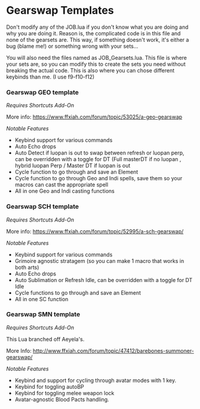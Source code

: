 # Gearswap Templates

Don't modify any of the JOB.lua if you don't know what you are doing and why you are doing it. Reason is, the complicated code is in this file and none of the gearsets are. This way, if something doesn't work, it's either a bug (blame me!) or something wrong with your sets...

You will also need the files named as JOB_Gearsets.lua. This file is where your sets are, so you can modify this to create the sets you need without breaking the actual code. This is also where you can chose different keybinds than me. (I use f9-f10-f12)

### Gearswap GEO template
*Requires Shortcuts Add-On*

More info: https://www.ffxiah.com/forum/topic/53025/a-geo-gearswap

*Notable Features*

* Keybind support for various commands
* Auto Echo drops
* Auto Detect if luopan is out to swap between refresh or luopan perp, can be overridden with a toggle for DT (Full masterDT if no luopan , hybrid luopan Perp / Master DT if luopan is out
* Cycle function to go through and save an Element
* Cycle function to go through Geo and Indi spells, save them so your macros can cast the appropriate spell
* All in one Geo and Indi casting functions

### Gearswap SCH template
*Requires Shortcuts Add-On*

More info: https://www.ffxiah.com/forum/topic/52995/a-sch-gearswap/

*Notable Features*

* Keybind support for various commands
* Grimoire agnostic stratagem (so you can make 1 macro that works in both arts)
* Auto Echo drops
* Auto Sublimation or Refresh Idle, can be overridden with a toggle for DT Idle
* Cycle functions to go through and save an Element
* All in one SC function

### Gearswap SMN template
*Requires Shortcuts Add-On*

This Lua branched off Aeyela's.

More Info: http://www.ffxiah.com/forum/topic/47412/barebones-summoner-gearswap/

*Notable Features*

* Keybind and support for cycling through avatar modes with 1 key.
* Keybind for toggling autoBP
* Keybind for toggling melee weapon lock
* Avatar-agnostic Blood Pacts handling.
